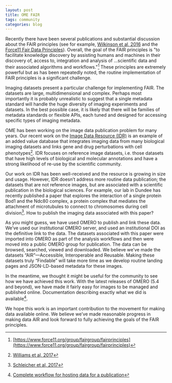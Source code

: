 ```yaml
---
layout: post
title: OME FAIR
tags: community
categories: blog
---
```


Recently there have been several publications and substantial discussion about
the FAIR principles (see for example,
[Wilkinson et al, 2016](https://www.nature.com/articles/sdata201618) and the
[Force11 Fair Data Principles](https://www.force11.org/group/fairgroup/fairprinciples)).
Overall, the goal of the FAIR principles is "to facilitate knowledge
discovery by assisting humans and machines in their discovery of, access to,
integration and analysis of ...scientific data and their associated algorithms
and workflows."[^1]  These principles are extremely powerful but as has been
repeatedly noted, the routine implementation of FAIR principles is a
significant challenge.
 
Imaging datasets present a particular challenge for implementing FAIR. The
datasets are large, multidimensional and complex. Perhaps most importantly it
is probably unrealistic to suggest that a single metadata standard will handle
the huge diversity of imaging experiments and datasets. In the best possible
case, it is likely that there will be families of metadata standards or
flexible APIs, each tuned and designed for accessing specific types of imaging
metadata.
 
OME has been working on the image data publication problem for many years.
Our recent work on the [Image Data Resource (IDR)](https://idr.openmicroscopy.org/) is an example of an added
value database that integrates imaging data from many biological imaging
datasets and links gene and drug perturbations with cell phenotypes[^2]. IDR
focuses on reference image datasets, i.e. those datasets that have high levels
of biological and molecular annotations and have a strong likelihood of re-use
by the scientific community.
 
Our work on IDR has been well-received and the resource is growing in size and
usage. However, IDR doesn’t address more routine data publication; the
datasets that are not reference images, but are associated with a
scientific publication in the biological sciences. For example, our lab in
Dundee has recently published a paper that explores the interaction of a
single protein Bod1 and the Ndc80 complex, a protein complex that mediates the
attachment of microtubules to connect to chromosomes during cell division[^3].
How to publish the imaging data associated with this paper?
 
As you might guess, we have used OMERO to publish and link these data. We’ve
used our institutional OMERO server, and used an institutional DOI as the
definitive link to the data. The datasets associated with this paper were
imported into OMERO as part of the analysis workflows and then were moved into
a public OMERO group for publication. The data can be browsed, searched,
viewed and downloaded. We believe we’ve made the datasets “AIR”—Accessible,
Interoperable and Reusable. Making these datasets truly “Findable” will take
more time as we develop routine landing pages and JSON-LD-based metadata for
these images.
 
In the meantime, we thought it might be useful for the community to see how we
have achieved this work. With the latest releases of OMERO (5.4 and beyond),
we have made it fairly easy for images to be managed and published online.
Documentation describing exactly what we did is available[^4].
 
We hope this work is an important contribution to the movement for making
data available online. We believe we’ve made reasonable progress in making
data AIR and look forward to fully achieving the goals of the FAIR principles.

[^1]: [https://www.force11.org/group/fairgroup/fairprinciples](https://www.force11.org/group/fairgroup/fairprinciples)
[^2]: [Williams et al, 2017](https://www.ncbi.nlm.nih.gov/pmc/articles/PMC5536224/)
[^3]: [Schleicher et al, 2017](http://dx.doi.org/10.1098/rsob.170099)
[^4]: [Complete workflow for hosting data for a publication](https://docs.openmicroscopy.org/latest/omero/sysadmins/public.html)
